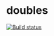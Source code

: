 # doubles

[![Build status](https://ci.appveyor.com/api/projects/status/7fpt461d2r5qwld7/branch/master?svg=true)](https://ci.appveyor.com/project/jameswelle/doubles/branch/master)
